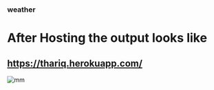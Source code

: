 ### weather

# After Hosting the output looks like

## https://thariq.herokuapp.com/

![mm](https://user-images.githubusercontent.com/53635663/89326851-97ed9100-d6a8-11ea-9995-6079caf08bbf.jpg)
